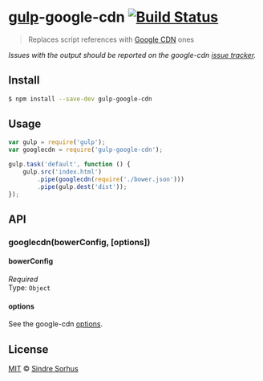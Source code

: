 # [gulp](http://gulpjs.com)-google-cdn [![Build Status](https://travis-ci.org/sindresorhus/gulp-google-cdn.svg?branch=master)](https://travis-ci.org/sindresorhus/gulp-google-cdn)

> Replaces script references with [Google CDN](https://github.com/passy/google-cdn) ones

*Issues with the output should be reported on the google-cdn [issue tracker](https://github.com/passy/google-cdn/issues).*


## Install

```bash
$ npm install --save-dev gulp-google-cdn
```


## Usage

```js
var gulp = require('gulp');
var googlecdn = require('gulp-google-cdn');

gulp.task('default', function () {
	gulp.src('index.html')
		.pipe(googlecdn(require('./bower.json')))
		.pipe(gulp.dest('dist'));
});
```


## API

### googlecdn(bowerConfig, [options])

#### bowerConfig

*Required*  
Type: `Object`

#### options

See the google-cdn [options](https://github.com/passy/google-cdn#googlecdncontent-bowerjson-options-callback).


## License

[MIT](http://opensource.org/licenses/MIT) © [Sindre Sorhus](http://sindresorhus.com)
